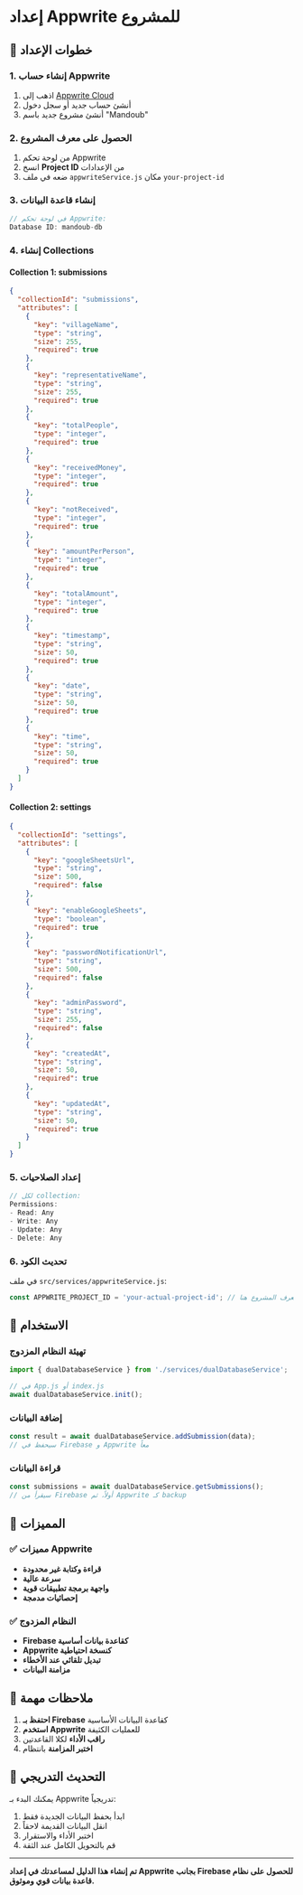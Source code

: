 # إعداد Appwrite للمشروع

## 🚀 خطوات الإعداد

### 1. إنشاء حساب Appwrite
1. اذهب إلى [Appwrite Cloud](https://cloud.appwrite.io)
2. أنشئ حساب جديد أو سجل دخول
3. أنشئ مشروع جديد باسم "Mandoub"

### 2. الحصول على معرف المشروع
1. من لوحة تحكم Appwrite
2. انسخ **Project ID** من الإعدادات
3. ضعه في ملف `appwriteService.js` مكان `your-project-id`

### 3. إنشاء قاعدة البيانات
```javascript
// في لوحة تحكم Appwrite:
Database ID: mandoub-db
```

### 4. إنشاء Collections

#### Collection 1: submissions
```json
{
  "collectionId": "submissions",
  "attributes": [
    {
      "key": "villageName",
      "type": "string",
      "size": 255,
      "required": true
    },
    {
      "key": "representativeName", 
      "type": "string",
      "size": 255,
      "required": true
    },
    {
      "key": "totalPeople",
      "type": "integer",
      "required": true
    },
    {
      "key": "receivedMoney",
      "type": "integer", 
      "required": true
    },
    {
      "key": "notReceived",
      "type": "integer",
      "required": true
    },
    {
      "key": "amountPerPerson",
      "type": "integer",
      "required": true
    },
    {
      "key": "totalAmount",
      "type": "integer",
      "required": true
    },
    {
      "key": "timestamp",
      "type": "string",
      "size": 50,
      "required": true
    },
    {
      "key": "date",
      "type": "string", 
      "size": 50,
      "required": true
    },
    {
      "key": "time",
      "type": "string",
      "size": 50,
      "required": true
    }
  ]
}
```

#### Collection 2: settings
```json
{
  "collectionId": "settings",
  "attributes": [
    {
      "key": "googleSheetsUrl",
      "type": "string",
      "size": 500,
      "required": false
    },
    {
      "key": "enableGoogleSheets",
      "type": "boolean",
      "required": true
    },
    {
      "key": "passwordNotificationUrl",
      "type": "string",
      "size": 500,
      "required": false
    },
    {
      "key": "adminPassword",
      "type": "string",
      "size": 255,
      "required": false
    },
    {
      "key": "createdAt",
      "type": "string",
      "size": 50,
      "required": true
    },
    {
      "key": "updatedAt",
      "type": "string",
      "size": 50,
      "required": true
    }
  ]
}
```

### 5. إعداد الصلاحيات
```javascript
// لكل collection:
Permissions:
- Read: Any
- Write: Any
- Update: Any  
- Delete: Any
```

### 6. تحديث الكود
في ملف `src/services/appwriteService.js`:
```javascript
const APPWRITE_PROJECT_ID = 'your-actual-project-id'; // ضع معرف المشروع هنا
```

## 🔧 الاستخدام

### تهيئة النظام المزدوج
```javascript
import { dualDatabaseService } from './services/dualDatabaseService';

// في App.js أو index.js
await dualDatabaseService.init();
```

### إضافة البيانات
```javascript
const result = await dualDatabaseService.addSubmission(data);
// سيحفظ في Firebase و Appwrite معاً
```

### قراءة البيانات
```javascript
const submissions = await dualDatabaseService.getSubmissions();
// سيقرأ من Firebase أولاً، ثم Appwrite كـ backup
```

## 🎯 المميزات

### ✅ مميزات Appwrite
- **قراءة وكتابة غير محدودة**
- **سرعة عالية**
- **واجهة برمجة تطبيقات قوية**
- **إحصائيات مدمجة**

### ✅ النظام المزدوج
- **Firebase كقاعدة بيانات أساسية**
- **Appwrite كنسخة احتياطية**
- **تبديل تلقائي عند الأخطاء**
- **مزامنة البيانات**

## 🚨 ملاحظات مهمة

1. **احتفظ بـ Firebase** كقاعدة البيانات الأساسية
2. **استخدم Appwrite** للعمليات الكثيفة
3. **راقب الأداء** لكلا القاعدتين
4. **اختبر المزامنة** بانتظام

## 🔄 التحديث التدريجي

يمكنك البدء بـ Appwrite تدريجياً:
1. ابدأ بحفظ البيانات الجديدة فقط
2. انقل البيانات القديمة لاحقاً
3. اختبر الأداء والاستقرار
4. قم بالتحويل الكامل عند الثقة

---

**تم إنشاء هذا الدليل لمساعدتك في إعداد Appwrite بجانب Firebase للحصول على نظام قاعدة بيانات قوي وموثوق.**
